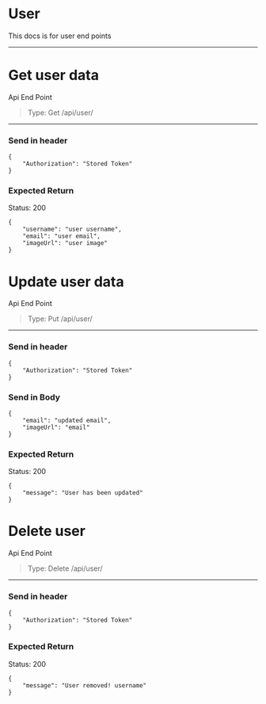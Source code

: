 # User

This docs is for user end points

---

# Get user data

Api End Point

> Type: Get
/api/user/

---

### Send in header

    {
    	"Authorization": "Stored Token"
    }

### Expected Return

Status: 200

    {
    	"username": "user username",
    	"email": "user email",
    	"imageUrl": "user image"
    }

# Update user data

Api End Point

> Type: Put
/api/user/

---

### Send in header

    {
    	"Authorization": "Stored Token"
    }

### Send in Body

    {
    	"email": "updated email",
    	"imageUrl": "email"
    }

### Expected Return

Status: 200

    {
    	"message": "User has been updated"
    }

# Delete user

Api End Point

> Type: Delete
/api/user/

---

### Send in header

    {
    	"Authorization": "Stored Token"
    }

### Expected Return

Status: 200

    {
    	"message": "User removed! username"
    }